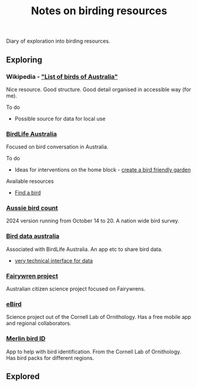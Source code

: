 ﻿---
backlinks:
- title: Birding
  url: /memex/sense/birdwatching/birding.html
tags: birdwatching, birding
title: Notes on birding resources
type: note
---
Diary of exploration into birding resources.

## Exploring

### Wikipedia - ["List of birds of Australia"](https://en.wikipedia.org/wiki/List_of_birds_of_Australia)

Nice resource. Good structure. Good detail organised in accessible way (for me). 

To do 

- Possible source for data for local use

### [BirdLife Australia](https://birdlife.org.au/)

Focused on bird conversation in Australia.

To do 

- Ideas for interventions on the home block - [create a bird friendly garden](https://birdlife.org.au/discover-birds/birds-in-your-backyard/bird-friendly-garden/)

Available resources

- [Find a bird](https://birdlife.org.au/bird-profiles/)

### [Aussie bird count](https://aussiebirdcount.org.au/)

2024 version running from October 14 to 20. A nation wide bird survey.

### [Bird data australia](https://birdata.birdlife.org.au/)

Associated with BirdLife Australia. An app etc to share bird data.

- [very technical interface for data](https://birdata.birdlife.org.au/explore#map=-27.7198101_151.6502018_9)

### [Fairywren project](https://fairywrenproject.org/)

Australian citizen science project focused on Fairywrens.

### [eBird](https://ebird.org/home)

Science project out of the Cornell Lab of Ornithology. Has a free mobile app and regional collaborators.

### [Merlin bird ID](https://merlin.allaboutbirds.org/)

App to help with bird identification. From the Cornell Lab of Ornithology. Has bird packs for different regions.

## Explored